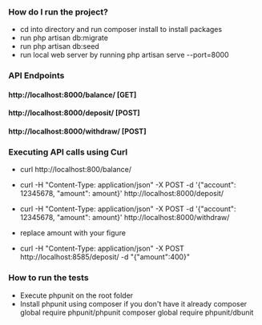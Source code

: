 ### How do I run the project? ###
* cd into directory and run composer install to install packages
* run php artisan db:migrate
* run php artisan db:seed
* run local web server by running php artisan serve --port=8000


### API Endpoints
#### http://localhost:8000/balance/           [GET]
#### http://localhost:8000/deposit/           [POST]
#### http://localhost:8000/withdraw/          [POST]

### Executing API calls using Curl

* curl http://localhost:800/balance/ 
* curl -H "Content-Type: application/json" -X POST -d '{"account": 12345678, "amount": amount}' http://localhost:8000/deposit/
* curl -H "Content-Type: application/json" -X POST -d '{"account": 12345678, "amount": amount}' http://localhost:8000/withdraw/
* replace amount with your figure



* curl -H "Content-Type: application/json" -X POST http://localhost:8585/deposit/ -d "{\"amount\":400}"

### How to run the tests
* Execute phpunit on the root folder
* Install phpunit using composer if you don't have it already
composer global require phpunit/phpunit
composer global require phpunit/dbunit

